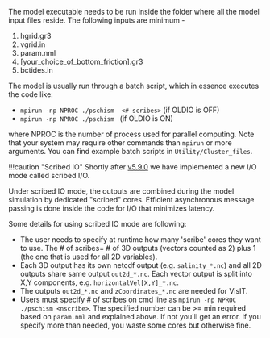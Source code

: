 The model executable needs to be run inside the folder where all the model input files reside. The following inputs are minimum - 

1. hgrid.gr3
2. vgrid.in
3. param.nml
4. [your_choice_of_bottom_friction].gr3
5. bctides.in

The model is usually run through a batch script, which in essence executes the code like:

- `mpirun -np NPROC ./pschism  <# scribes>`  (if OLDIO is OFF)
- `mpirun -np NPROC ./pschism ` (if OLDIO is ON)

where NPROC is the number of process used for parallel computing. Note that your system may require 
 other commands than `mpirun` or more arguments. You can find example batch scripts in `Utility/Cluster_files`.

!!!caution "Scribed IO"
    Shortly after [v5.9.0](https://github.com/schism-dev/schism/commit/8efc374) we have implemented a new I/O mode called scribed I/O. 
    
Under scribed IO mode, the outputs are combined during the model simulation by dedicated "scribed" cores. Efficient asynchronous message passing is done inside the code for I/O that minimizes latency.

Some details for using scribed IO mode are following:
    
- The user needs to specify at runtime how many 'scribe' cores they want to use. The # of scribes= # of 3D outputs (vectors counted as 2) plus 1 (the one that is used for all 2D variables).
- Each 3D output has its own netcdf output (e.g. `salinity_*.nc`) and all 2D outputs share same output `out2d_*.nc`. Each vector output is split into X,Y components, e.g. `horizontalVel[X,Y]_*.nc`.
- The outputs `out2d_*.nc` and `zCoordinates_*.nc` are needed for VisIT. 
- Users must specify # of scribes on cmd line as `mpirun -np NPROC ./pschism <nscribe>`. The specified number can be >= min required based on `param.nml` and explained above. If not you'll get an error. If you specify more than needed, you waste some cores but otherwise fine.
